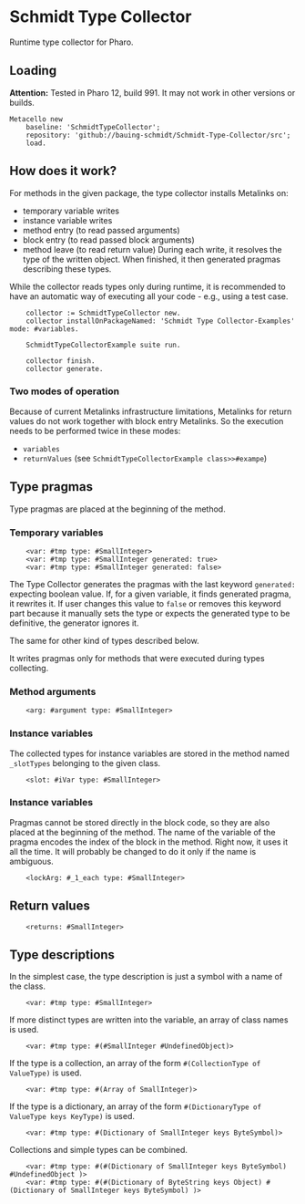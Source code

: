 # Schmidt Type Collector

Runtime type collector for Pharo.

## Loading

**Attention:** Tested in Pharo 12, build 991. It may not work in other versions or builds.

```smalltalk
Metacello new
    baseline: 'SchmidtTypeCollector';
    repository: 'github://bauing-schmidt/Schmidt-Type-Collector/src';
    load.
```

## How does it work?

For methods in the given package, the type collector installs Metalinks on:
- temporary variable writes
- instance variable writes
- method entry (to read passed arguments)
- block entry (to read passed block arguments)
- method leave (to read return value)
During each write, it resolves the type of the written object. When finished, it then generated pragmas describing these types.

While the collector reads types only during runtime, it is recommended to have an automatic way of executing all your code - e.g., using a test case. 

```smalltalk
	collector := SchmidtTypeCollector new.
	collector installOnPackageNamed: 'Schmidt Type Collector-Examples' mode: #variables.
	
	SchmidtTypeCollectorExample suite run.

	collector finish.
	collector generate.
```

### Two modes of operation

Because of current Metalinks infrastructure limitations, Metalinks for return values do not work together with block entry Metalinks. So the execution needs to be performed twice in these modes:
* `variables`
* `returnValues`
(see `SchmidtTypeCollectorExample class>>#exampe`)

 ## Type pragmas

Type pragmas are placed at the beginning of the method. 

### Temporary variables

```smalltalk
	<var: #tmp type: #SmallInteger>
	<var: #tmp type: #SmallInteger generated: true>
	<var: #tmp type: #SmallInteger generated: false>
```

The Type Collector generates the pragmas with the last keyword ```generated:``` expecting boolean value. If, for a given variable, it finds generated pragma, it rewrites it. If user changes this value to `false` or removes this keyword part because it manually sets the type or expects the generated type to be definitive, the generator ignores it. 

The same for other kind of types described below.

It writes pragmas only for methods that were executed during types collecting.

### Method arguments

```smalltalk
	<arg: #argument type: #SmallInteger>
```

### Instance variables

The collected types for instance variables are stored in the method named `_slotTypes` belonging to the given class.

```smalltalk
	<slot: #iVar type: #SmallInteger>
```

### Instance variables

Pragmas cannot be stored directly in the block code, so they are also placed at the beginning of the method. The name of the variable of the pragma encodes the index of the block in the method. Right now, it uses it all the time. It will probably be changed to do it only if the name is ambiguous.

```smalltalk
	<lockArg: #_1_each type: #SmallInteger>
```

## Return values

```smalltalk
	<returns: #SmallInteger>
```

## Type descriptions

In the simplest case, the type description is just a symbol with a name of the class.

```smalltalk
    <var: #tmp type: #SmallInteger>
```

If more distinct types are written into the variable, an array of class names is used.

```smalltalk
    <var: #tmp type: #(#SmallInteger #UndefinedObject)>
```

If the type is a collection, an array of the form `#(CollectionType of ValueType)` is used.

```smalltalk
    <var: #tmp type: #(Array of SmallInteger)>
```

If the type is a dictionary, an array of the form `#(DictionaryType of ValueType keys KeyType)` is used.

```smalltalk
    <var: #tmp type: #(Dictionary of SmallInteger keys ByteSymbol)>
```

Collections and simple types can be combined.

```smalltalk
    <var: #tmp type: #(#(Dictionary of SmallInteger keys ByteSymbol) #UndefinedObject )>
    <var: #tmp type: #(#(Dictionary of ByteString keys Object) #(Dictionary of SmallInteger keys ByteSymbol) )>
```

